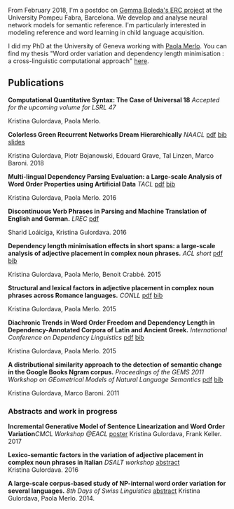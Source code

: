 From February 2018, I'm a postdoc on [Gemma Boleda's ERC project](https://www.upf.edu/web/amore) at the University Pompeu Fabra, Barcelona. We develop and analyse neural network models for semantic reference. I'm particularly interested in modeling reference and word learning in child language acquisition.
		
I did my PhD at the University of Geneva working with <a href="http://www.latl.unige.ch/personal/paola.html">Paola Merlo</a>. 
You can find my thesis "Word order variation and dependency length minimisation : a cross-linguistic computational approach" [here](https://archive-ouverte.unige.ch/unige:106855).

## Publications 

<b>Computational Quantitative Syntax: The Case of Universal 18</b> *Accepted for the upcoming volume for LSRL 47*

Kristina Gulordava, Paola Merlo.

<b>Colorless Green Recurrent Networks Dream Hierarchically</b> *NAACL* 
[pdf](http://aclweb.org/anthology/N18-1108) [bib](https://aclanthology.coli.uni-saarland.de/papers/N18-1108/n18-1108.bib) [slides](/assets/files/gulordava_naacl2018_slides.pdf)

Kristina Gulordava, Piotr Bojanowski, Edouard Grave, Tal Linzen, Marco Baroni. 2018

<b>Multi-lingual Dependency Parsing Evaluation: a Large-scale Analysis of Word Order Properties using Artificial Data</b> 
 *TACL* <a href="https://transacl.org/ojs/index.php/tacl/article/view/870">pdf</a> [bib](https://aclanthology.coli.uni-saarland.de/papers/Q16-1025/q16-1025.bib)
 
Kristina Gulordava, Paola Merlo. 2016


<b>Discontinuous Verb Phrases in Parsing and Machine Translation of English and German.</b>  *LREC* <a href="http://www.lrec-conf.org/proceedings/lrec2016/summaries/628.html">pdf</a>

Sharid Loáiciga, Kristina Gulordava. 2016 


<b>Dependency length minimisation effects in short spans: a large-scale analysis of adjective placement in complex noun phrases.</b> *ACL short* <a href="http://www.aclweb.org/anthology/P/P15/P15-2078.pdf">pdf</a> [bib](https://aclanthology.coli.uni-saarland.de/papers/P15-2078/p15-2078.bib)

Kristina Gulordava, Paola Merlo, Benoit Crabbé. 2015 


<b>Structural and lexical factors in adjective placement in complex noun phrases across Romance languages.</b>
<i>CONLL</i> <a href="https://aclweb.org/anthology/K/K15/K15-1025.pdf">pdf</a> [bib](https://aclanthology.coli.uni-saarland.de/papers/K15-1025/k15-1025.bib)  

Kristina Gulordava, Paola Merlo. 2015 

<b>Diachronic Trends in Word Order Freedom and Dependency Length in Dependency-Annotated Corpora of Latin and Ancient Greek.</b> 
<i>International Conference on Dependency Linguistics</i> <a href="http://aclweb.org/anthology/W/W15/W15-2115.pdf">pdf</a> [bib](https://aclanthology.coli.uni-saarland.de/papers/W15-2115/w15-2115.bib)

Kristina Gulordava, Paola Merlo. 2015 

<b>A distributional similarity approach to the detection of semantic change in the Google Books Ngram corpus.</b> 
<i>Proceedings of the GEMS 2011 Workshop on GEometrical Models of Natural Language Semantics</i> <a href="http://dl.acm.org/ft_gateway.cfm?id=2140498&amp;ftid=1137443&amp;dwn=1&amp;CFID=700680761&amp;CFTOKEN=63321586">pdf</a> [bib](https://aclanthology.coli.uni-saarland.de/papers/W11-2508/w11-2508.bib)

Kristina Gulordava, Marco Baroni. 2011
                                                                                                       
### Abstracts and work in progress
<b>Incremental Generative Model of Sentence Linearization and Word Order Variation</b>*CMCL Workshop @EACL* [poster](/assets/files/cmcl_poster.pdf)
Kristina Gulordava, Frank Keller. 2017 

<b>Lexico-semantic factors in the variation of adjective placement in complex noun phrases in Italian</b>
<i>DSALT workshop </i> <a href="https://dl.dropboxusercontent.com/u/513347/events/dsalt2016-abstracts/15-Kristina_Gulordava_DSALT_abstract.pdf">abstract</a>   
Kristina Gulordava. 2016 

<b>A large-scale corpus-based study of NP-internal word order variation for several languages.</b> 
<i>8th Days of Swiss Linguistics</i> <a href="http://www.linguistik.uzh.ch/whatsup/activities/chling8/Gulordava_NP-internal-word-order.pdf">abstract</a>
Kristina Gulordava, Paola Merlo. 2014.
